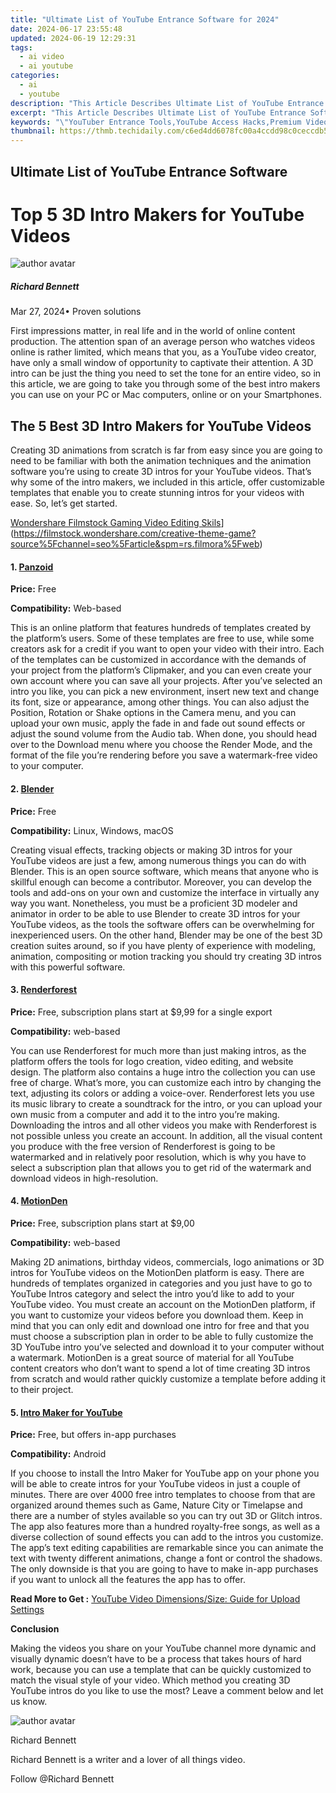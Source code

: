 ```yaml
---
title: "Ultimate List of YouTube Entrance Software for 2024"
date: 2024-06-17 23:55:48
updated: 2024-06-19 12:29:31
tags:
  - ai video
  - ai youtube
categories:
  - ai
  - youtube
description: "This Article Describes Ultimate List of YouTube Entrance Software for 2024"
excerpt: "This Article Describes Ultimate List of YouTube Entrance Software for 2024"
keywords: "\"YouTuber Entrance Tools,YouTube Access Hacks,Premium Video Portal,Subscribe Seamlessly,Sign-In Streamlining,Enterprise Channel Entry,Viewer Login Optimization\""
thumbnail: https://thmb.techidaily.com/c6ed4dd6078fc00a4ccdd98c0ceccdb558ca50f259a821b95bf9be5b46566a3f.jpg
---
```


## Ultimate List of YouTube Entrance Software

# Top 5 3D Intro Makers for YouTube Videos

![author avatar](https://images.wondershare.com/filmora/article-images/richard-bennett.jpg)

##### Richard Bennett

 Mar 27, 2024• Proven solutions

First impressions matter, in real life and in the world of online content production. The attention span of an average person who watches videos online is rather limited, which means that you, as a YouTube video creator, have only a small window of opportunity to captivate their attention. A 3D intro can be just the thing you need to set the tone for an entire video, so in this article, we are going to take you through some of the best intro makers you can use on your PC or Mac computers, online or on your Smartphones.

## The 5 Best 3D Intro Makers for YouTube Videos

Creating 3D animations from scratch is far from easy since you are going to need to be familiar with both the animation techniques and the animation software you’re using to create 3D intros for your YouTube videos. That’s why some of the intro makers, we included in this article, offer customizable templates that enable you to create stunning intros for your videos with ease. So, let’s get started.

[Wondershare Filmstock Gaming Video Editing Skils](https://images.wondershare.com/filmora/article-images/learn-gaming-video-editing-skills-banner.png)](https://filmstock.wondershare.com/creative-theme-game?source%5Fchannel=seo%5Farticle&spm=rs.filmora%5Fweb)

#### 1. [Panzoid](https://panzoid.com/)

**Price:** Free

**Compatibility:** Web-based

This is an online platform that features hundreds of templates created by the platform’s users. Some of these templates are free to use, while some creators ask for a credit if you want to open your video with their intro. Each of the templates can be customized in accordance with the demands of your project from the platform’s Clipmaker, and you can even create your own account where you can save all your projects. After you’ve selected an intro you like, you can pick a new environment, insert new text and change its font, size or appearance, among other things. You can also adjust the Position, Rotation or Shake options in the Camera menu, and you can upload your own music, apply the fade in and fade out sound effects or adjust the sound volume from the Audio tab. When done, you should head over to the Download menu where you choose the Render Mode, and the format of the file you’re rendering before you save a watermark-free video to your computer.

#### 2. [Blender](https://www.blender.org/)

**Price:** Free

**Compatibility:** Linux, Windows, macOS

Creating visual effects, tracking objects or making 3D intros for your YouTube videos are just a few, among numerous things you can do with Blender. This is an open source software, which means that anyone who is skillful enough can become a contributor. Moreover, you can develop the tools and add-ons on your own and customize the interface in virtually any way you want. Nonetheless, you must be a proficient 3D modeler and animator in order to be able to use Blender to create 3D intros for your YouTube videos, as the tools the software offers can be overwhelming for inexperienced users. On the other hand, Blender may be one of the best 3D creation suites around, so if you have plenty of experience with modeling, animation, compositing or motion tracking you should try creating 3D intros with this powerful software.

#### 3. [Renderforest](https://www.renderforest.com/)

**Price:** Free, subscription plans start at $9,99 for a single export

**Compatibility:** web-based

You can use Renderforest for much more than just making intros, as the platform offers the tools for logo creation, video editing, and website design. The platform also contains a huge intro the collection you can use free of charge. What’s more, you can customize each intro by changing the text, adjusting its colors or adding a voice-over. Renderforest lets you use its music library to create a soundtrack for the intro, or you can upload your own music from a computer and add it to the intro you’re making. Downloading the intros and all other videos you make with Renderforest is not possible unless you create an account. In addition, all the visual content you produce with the free version of Renderforest is going to be watermarked and in relatively poor resolution, which is why you have to select a subscription plan that allows you to get rid of the watermark and download videos in high-resolution.

#### 4. [MotionDen](https://motionden.com/)

**Price:** Free, subscription plans start at $9,00

**Compatibility:** web-based

Making 2D animations, birthday videos, commercials, logo animations or 3D intros for YouTube videos on the MotionDen platform is easy. There are hundreds of templates organized in categories and you just have to go to YouTube Intros category and select the intro you’d like to add to your YouTube video. You must create an account on the MotionDen platform, if you want to customize your videos before you download them. Keep in mind that you can only edit and download one intro for free and that you must choose a subscription plan in order to be able to fully customize the 3D YouTube intro you’ve selected and download it to your computer without a watermark. MotionDen is a great source of material for all YouTube content creators who don’t want to spend a lot of time creating 3D intros from scratch and would rather quickly customize a template before adding it to their project.

#### 5. [Intro Maker for YouTube](https://play.google.com/store/apps/details?id=com.ryzenrise.intromaker&hl=en)

**Price:** Free, but offers in-app purchases

**Compatibility:** Android

If you choose to install the Intro Maker for YouTube app on your phone you will be able to create intros for your YouTube videos in just a couple of minutes. There are over 4000 free intro templates to choose from that are organized around themes such as Game, Nature City or Timelapse and there are a number of styles available so you can try out 3D or Glitch intros. The app also features more than a hundred royalty-free songs, as well as a diverse collection of sound effects you can add to the intros you customize. The app’s text editing capabilities are remarkable since you can animate the text with twenty different animations, change a font or control the shadows. The only downside is that you are going to have to make in-app purchases if you want to unlock all the features the app has to offer.

 **Read More to Get :** [YouTube Video Dimensions/Size: Guide for Upload Settings](https://tools.techidaily.com/wondershare/filmora/download/)

**Conclusion**

Making the videos you share on your YouTube channel more dynamic and visually dynamic doesn’t have to be a process that takes hours of hard work, because you can use a template that can be quickly customized to match the visual style of your video. Which method you creating 3D YouTube intros do you like to use the most? Leave a comment below and let us know.

![author avatar](https://images.wondershare.com/filmora/article-images/richard-bennett.jpg)

Richard Bennett

Richard Bennett is a writer and a lover of all things video.

Follow @Richard Bennett


<ins class="adsbygoogle"
     style="display:block"
     data-ad-format="autorelaxed"
     data-ad-client="ca-pub-7571918770474297"
     data-ad-slot="1223367746"></ins>



<ins class="adsbygoogle"
     style="display:block"
     data-ad-client="ca-pub-7571918770474297"
     data-ad-slot="8358498916"
     data-ad-format="auto"
     data-full-width-responsive="true"></ins>
